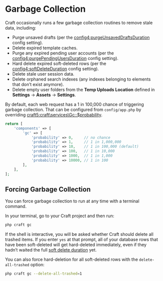 # Garbage Collection

Craft occasionally runs a few garbage collection routines to remove stale data, including:

- Purge unsaved drafts (per the <config4:purgeUnsavedDraftsDuration> config setting).
- Delete expired template caches.
- Purge any expired pending user accounts (per the <config4:purgePendingUsersDuration> config setting).
- Hard delete expired soft-deleted rows (per the <config4:softDeleteDuration> config setting).
- Delete stale user session data.
- Delete orphaned search indexes (any indexes belonging to elements that don’t exist anymore).
- Delete empty user folders from the **Temp Uploads Location** defined in **Settings** → **Assets** → **Settings**.

By default, each web request has a 1 in 100,000 chance of triggering garbage collection. That can be configured from `config/app.php` by overriding <craft5:craft\services\Gc::$probability>.

```php
return [
    'components' => [
        'gc' => [
            'probability' => 0,     // no chance
            'probability' => 1,     // 1 in 1,000,000
            'probability' => 10,    // 1 in 100,000 (default)
            'probability' => 100,   // 1 in 10,000
            'probability' => 1000,  // 1 in 1,000
            'probability' => 10000, // 1 in 100
        ],
    ],
];
```

## Forcing Garbage Collection

You can force garbage collection to run at any time with a terminal command.

In your terminal, go to your Craft project and then run:

```bash
php craft gc
```

If the shell is interactive, you will be asked whether Craft should delete all trashed items. If you enter `yes` at that prompt, all of your database rows that have been soft-deleted will get hard-deleted immediately, even if they hadn’t waited the full [soft delete duration](config4:softDeleteDuration) yet.

You can also force hard-deletion for all soft-deleted rows with the `delete-all-trashed` option:

```bash
php craft gc --delete-all-trashed=1
```
